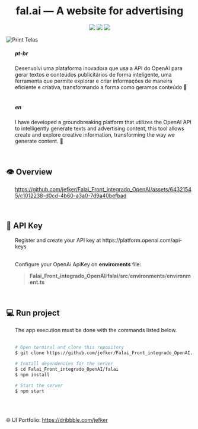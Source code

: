 <h1 align="center"> fal.ai — A website for advertising </h1>
<p align="center">
    <img src="https://img.shields.io/badge/Angular%20-%23F7DF1E.svg?&style=for-the-badge&color=DD0031" />
    <img src="https://img.shields.io/badge/Typescript%20-%23F7DF1E.svg?&style=for-the-badge&color=3C83AF"/>
    <img src="https://img.shields.io/badge/Open_AI%20-%23F7DF1E.svg?&style=for-the-badge&color=000000" />

</p>

![Print Telas](https://github.com/jefker/falai/assets/64321545/17a30849-ce4c-4dfd-9f5e-0381c3d5fb70)

<ol>
    <h5>pt-br</h5>
    Desenvolvi uma plataforma inovadora que usa a API do OpenAI para gerar textos e conteúdos publicitários de forma inteligente, uma ferramenta que permite explorar e criar informações de maneira eficiente e criativa, transformando a forma como geramos conteúdo 🚀
<br>
<br>
    <h5>en</h5>
    I have developed a groundbreaking platform that utilizes the OpenAI API to intelligently generate texts and advertising content, this tool allows create and explore creative information, transforming the way we generate content. 🚀
</ol>

<br>

## 👁 Overview

<ol>
    

https://github.com/jefker/Falai_Front_integrado_OpenAI/assets/64321545/c1012238-d0cd-4b60-a3a0-7d9a40befbad


</ol>
    
<br>

## 🔑 API Key

<ol>
Register and create your API key at https://platform.openai.com/api-keys
    <br>
    <br>
    
Configure your OpenAi ApiKey on **enviroments** file:
> **Falai_Front_integrado_OpenAI**/**falai**/**src**/**environments**/**environment.ts**
</ol>

<br>

## 💻 Run project

<ol>
The app execution must be done with the commands listed below.
    <br>
    <br>

```bash
# Open terminal and clone this repository
$ git clone https://github.com/jefker/Falai_Front_integrado_OpenAI.git

# Install dependencies for the server
$ cd Falai_Front_integrado_OpenAI/falai
$ npm install

# Start the server
$ npm start
```
</ol>

<br>
<br>

🌐 UI Portfolio: https://dribbble.com/jefker

